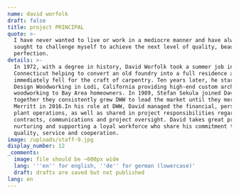 ```yaml
---
name: david worfolk
draft: false
title: project PRINCIPAL
quote: >-
  I have never wanted to live or work in a mediocre manner and have always
  sought to challenge myself to achieve the next level of quality, beauty and
  perfection.
details: >-
  In 1972, with a degree in history, David Worfolk took a summer job in
  Connecticut helping to convert an old foundry into a full residence and
  immediately fell for the craft of carpentry. Ten years later, he started
  Design Woodworking in Lodi, California providing high-end custom architectural
  woodworking to Bay Area homeowners. In 1989, Stefan Sekula joined David and
  together they consistently grew DWW to lead the market until they merged with
  Merritt in 2016.In his role at DWW, David managed the financial, personnel and
  plant operations, as well as shared in project responsibilities regarding
  contracts, communications and project oversight. David takes great pride in
  nurturing and supporting a loyal workforce who share his commitment to
  quality, service and cooperation.
image: /uploads/staff-9.jpg
display_number: 12
_comments:
  image: file should be ~600px wide
  lang: '''en'' for english, ''de'' for german (lowercase)'
  draft: drafts are saved but not published
lang: en
---
```



